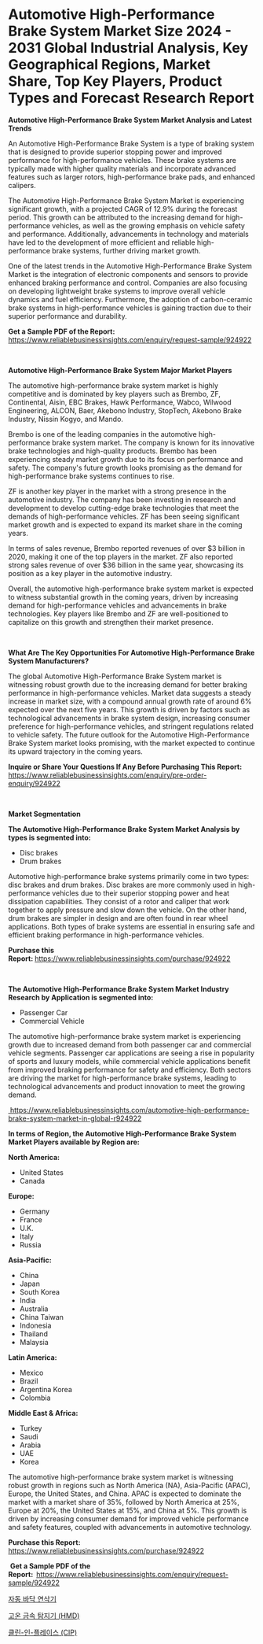 <p><h1>Automotive High-Performance Brake System Market Size 2024 - 2031 Global Industrial Analysis, Key Geographical Regions, Market Share, Top Key Players, Product Types and Forecast Research Report</h1></p><p><strong>Automotive High-Performance Brake System Market Analysis and Latest Trends</strong></p>
<p><p>An Automotive High-Performance Brake System is a type of braking system that is designed to provide superior stopping power and improved performance for high-performance vehicles. These brake systems are typically made with higher quality materials and incorporate advanced features such as larger rotors, high-performance brake pads, and enhanced calipers.</p><p>The Automotive High-Performance Brake System Market is experiencing significant growth, with a projected CAGR of 12.9% during the forecast period. This growth can be attributed to the increasing demand for high-performance vehicles, as well as the growing emphasis on vehicle safety and performance. Additionally, advancements in technology and materials have led to the development of more efficient and reliable high-performance brake systems, further driving market growth.</p><p>One of the latest trends in the Automotive High-Performance Brake System Market is the integration of electronic components and sensors to provide enhanced braking performance and control. Companies are also focusing on developing lightweight brake systems to improve overall vehicle dynamics and fuel efficiency. Furthermore, the adoption of carbon-ceramic brake systems in high-performance vehicles is gaining traction due to their superior performance and durability.</p></p>
<p><strong>Get a Sample PDF of the Report:&nbsp;</strong> <a href="https://www.reliablebusinessinsights.com/enquiry/request-sample/924922">https://www.reliablebusinessinsights.com/enquiry/request-sample/924922</a></p>
<p>&nbsp;</p>
<p><strong>Automotive High-Performance Brake System Major Market Players</strong></p>
<p><p>The automotive high-performance brake system market is highly competitive and is dominated by key players such as Brembo, ZF, Continental, Aisin, EBC Brakes, Hawk Performance, Wabco, Wilwood Engineering, ALCON, Baer, Akebono Industry, StopTech, Akebono Brake Industry, Nissin Kogyo, and Mando.</p><p>Brembo is one of the leading companies in the automotive high-performance brake system market. The company is known for its innovative brake technologies and high-quality products. Brembo has been experiencing steady market growth due to its focus on performance and safety. The company's future growth looks promising as the demand for high-performance brake systems continues to rise.</p><p>ZF is another key player in the market with a strong presence in the automotive industry. The company has been investing in research and development to develop cutting-edge brake technologies that meet the demands of high-performance vehicles. ZF has been seeing significant market growth and is expected to expand its market share in the coming years.</p><p>In terms of sales revenue, Brembo reported revenues of over $3 billion in 2020, making it one of the top players in the market. ZF also reported strong sales revenue of over $36 billion in the same year, showcasing its position as a key player in the automotive industry.</p><p>Overall, the automotive high-performance brake system market is expected to witness substantial growth in the coming years, driven by increasing demand for high-performance vehicles and advancements in brake technologies. Key players like Brembo and ZF are well-positioned to capitalize on this growth and strengthen their market presence.</p></p>
<p>&nbsp;</p>
<p><strong>What Are The Key Opportunities For Automotive High-Performance Brake System Manufacturers?</strong></p>
<p><p>The global Automotive High-Performance Brake System market is witnessing robust growth due to the increasing demand for better braking performance in high-performance vehicles. Market data suggests a steady increase in market size, with a compound annual growth rate of around 6% expected over the next five years. This growth is driven by factors such as technological advancements in brake system design, increasing consumer preference for high-performance vehicles, and stringent regulations related to vehicle safety. The future outlook for the Automotive High-Performance Brake System market looks promising, with the market expected to continue its upward trajectory in the coming years.</p></p>
<p><strong>Inquire or Share Your Questions If Any Before Purchasing This Report:</strong> <a href="https://www.reliablebusinessinsights.com/enquiry/pre-order-enquiry/924922">https://www.reliablebusinessinsights.com/enquiry/pre-order-enquiry/924922</a></p>
<p>&nbsp;</p>
<p><strong>Market Segmentation</strong></p>
<p><strong>The Automotive High-Performance Brake System Market Analysis by types is segmented into:</strong></p>
<p><ul><li>Disc brakes</li><li>Drum brakes</li></ul></p>
<p><p>Automotive high-performance brake systems primarily come in two types: disc brakes and drum brakes. Disc brakes are more commonly used in high-performance vehicles due to their superior stopping power and heat dissipation capabilities. They consist of a rotor and caliper that work together to apply pressure and slow down the vehicle. On the other hand, drum brakes are simpler in design and are often found in rear wheel applications. Both types of brake systems are essential in ensuring safe and efficient braking performance in high-performance vehicles.</p></p>
<p><strong>Purchase this Report:&nbsp;</strong><a href="https://www.reliablebusinessinsights.com/purchase/924922">https://www.reliablebusinessinsights.com/purchase/924922</a></p>
<p>&nbsp;</p>
<p><strong>The Automotive High-Performance Brake System Market Industry Research by Application is segmented into:</strong></p>
<p><ul><li>Passenger Car</li><li>Commercial Vehicle</li></ul></p>
<p><p>The automotive high-performance brake system market is experiencing growth due to increased demand from both passenger car and commercial vehicle segments. Passenger car applications are seeing a rise in popularity of sports and luxury models, while commercial vehicle applications benefit from improved braking performance for safety and efficiency. Both sectors are driving the market for high-performance brake systems, leading to technological advancements and product innovation to meet the growing demand.</p></p>
<p><a href="https://www.reliablebusinessinsights.com/automotive-high-performance-brake-system-market-in-global-r924922">&nbsp;https://www.reliablebusinessinsights.com/automotive-high-performance-brake-system-market-in-global-r924922</a></p>
<p><strong>In terms of Region, the Automotive High-Performance Brake System Market Players available by Region are:</strong></p>
<p>
    <p> <strong> North America: </strong>
        <ul>
            <li>United States</li>
            <li>Canada</li>
        </ul>
        </p> 
    <p> <strong> Europe: </strong>
        <ul>
            <li>Germany</li>
            <li>France</li>
            <li>U.K.</li>
            <li>Italy</li>
            <li>Russia</li>
        </ul>
        </p> 
    <p> <strong> Asia-Pacific: </strong>
        <ul>
            <li>China</li>
            <li>Japan</li>
            <li>South Korea</li>
            <li>India</li>
            <li>Australia</li>
            <li>China Taiwan</li>
            <li>Indonesia</li>
            <li>Thailand</li>
            <li>Malaysia</li>
        </ul>
        </p> 
    <p> <strong> Latin America: </strong>
        <ul>
            <li>Mexico</li>
            <li>Brazil</li>
            <li>Argentina Korea</li>
            <li>Colombia</li>
        </ul>
        </p> 
    <p> <strong> Middle East & Africa: </strong>
        <ul>
            <li>Turkey</li>
            <li>Saudi</li>
            <li>Arabia</li>
            <li>UAE</li>
            <li>Korea</li>
        </ul>
    </p>
    </p>
<p><p>The automotive high-performance brake system market is witnessing robust growth in regions such as North America (NA), Asia-Pacific (APAC), Europe, the United States, and China. APAC is expected to dominate the market with a market share of 35%, followed by North America at 25%, Europe at 20%, the United States at 15%, and China at 5%. This growth is driven by increasing consumer demand for improved vehicle performance and safety features, coupled with advancements in automotive technology.</p></p>
<p><strong>Purchase this Report: </strong><a href="https://www.reliablebusinessinsights.com/purchase/924922">https://www.reliablebusinessinsights.com/purchase/924922</a></p>
<p>&nbsp;<strong>Get a Sample PDF of the Report:&nbsp;&nbsp;</strong><a href="https://www.reliablebusinessinsights.com/enquiry/request-sample/924922">https://www.reliablebusinessinsights.com/enquiry/request-sample/924922</a></p>
<p><strong></strong></p>
<p><p><a href="https://github.com/akzkkws047661437/Market-Research-Report-List-2/blob/main/340584093080.md">자동 바닥 연삭기</a></p><p><a href="https://github.com/GabrielBlanda5656/Market-Research-Report-List-2/blob/main/568687293083.md">고온 금속 탐지기 (HMD)</a></p><p><a href="https://github.com/vsckjg50460/Market-Research-Report-List-2/blob/main/307827393082.md">클린-인-플레이스 (CIP)</a></p></p>